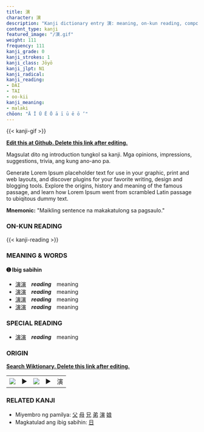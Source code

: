 ```yaml
---
title: 演
character: 演
description: "Kanji dictionary entry 演: meaning, on-kun reading, compounds, origin, related kanji"
content_type: kanji
featured_image: "/演.gif"
weight: 111
frequency: 111
kanji_grade: 0
kanji_strokes: 1
kanji_class: Jōyō
kanji_jlpt: N1
kanji_radical: 
kanji_reading: 
- DAI
- TAI
- oo-kii
kanji_meaning:
- malaki
chōon: "Ā Ī Ū Ē Ō ā ī ū ē ō ’"
---
```

[//]: # (Don't edit the line below. Kanji animated GIF code is automatically generated.)
{{< kanji-gif >}}

[//]: # (Edit below this line.)

**[Edit this at Github. Delete this link after editing.](https://github.com/tim0g/tim/tree/main/content/kanji/演/index.md)**

Magsulat dito ng introduction tungkol sa kanji. Mga opinions, impressions, suggestions, trivia, ang kung ano-ano pa.

Generate Lorem Ipsum placeholder text for use in your graphic, print and web layouts, and discover plugins for your favorite writing, design and blogging tools. Explore the origins, history and meaning of the famous passage, and learn how Lorem Ipsum went from scrambled Latin passage to ubiqitous dummy text.
 
**Mnemonic:** "Maikling sentence na makakatulong sa pagsaulo."

### ON-KUN READING

[//]: # (Don't edit the line below. ON-KUN READING code is automatically generated.)
{{< kanji-reading >}}

### MEANING & WORDS

#### ➊ **Ibig sabihin**
  - [演](../演)[演](../演)　***reading***　meaning
  - [演](../演)[演](../演)　***reading***　meaning
  - [演](../演)[演](../演)　***reading***　meaning
  - [演](../演)[演](../演)　***reading***　meaning

### SPECIAL READING
  - [演](../演)[演](../演)　***reading***　meaning

### ORIGIN

**[Search Wiktionary. Delete this link after editing.](https://wiktionary.org/wiki/演)**
<table class="kanji-table"><tr><td>
<img src="60px-演-bronze.svg.png">
</td><td>▶</td><td>
<img src="60px-演-oracle.svg.png">
</td><td>▶</td>
<td class="kanji-origin">演</td>
</tr></table>

### RELATED KANJI
- Miyembro ng pamilya: [父](../父) [母](../母) [兄](../兄) [弟](../弟) [演](../演) [娘](../娘)
- Magkatulad ang ibig sabihin: [日](../日)
